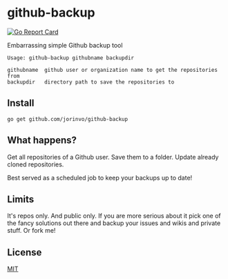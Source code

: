 # github-backup

[![Go Report Card](https://goreportcard.com/badge/github.com/jorinvo/github-backup)](https://goreportcard.com/report/github.com/jorinvo/github-backup)


Embarrassing simple Github backup tool

    Usage: github-backup githubname backupdir

    githubname  github user or organization name to get the repositories from
    backupdir   directory path to save the repositories to


## Install

    go get github.com/jorinvo/github-backup


## What happens?

Get all repositories of a Github user.
Save them to a folder.
Update already cloned repositories.

Best served as a scheduled job to keep your backups up to date!


## Limits

It's repos only. And public only.
If you are more serious about it pick one of the fancy solutions out there
and backup your issues and wikis and private stuff.
Or fork me!

## License

[MIT](./LICENSE)